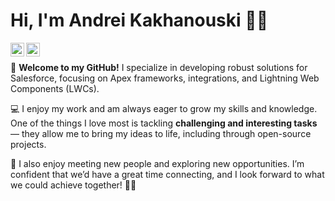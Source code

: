 # Hi, I'm Andrei Kakhanouski 👋🚀

[<img align="left" alt="akohan91 | Gmail" width="22px" src="https://cdn.simpleicons.org/gmail" />](mailto:akohan91@gmail.com)
[<img align="left" alt="akohan91 | LinkedIn" width="22px" src="https://cdn.simpleicons.org/googlemessages" />](https://www.linkedin.com/in/akohan)
</br>

🌟 **Welcome to my GitHub!** I specialize in developing robust solutions for Salesforce, focusing on Apex frameworks, integrations, and Lightning Web Components (LWCs).  

💻 I enjoy my work and am always eager to grow my skills and knowledge. One of the things I love most is tackling **challenging and interesting tasks** — they allow me to bring my ideas to life, including through open-source projects.

🤝 I also enjoy meeting new people and exploring new opportunities. I’m confident that we’d have a great time connecting, and I look forward to what we could achieve together! 🚀✨



<!--
**akohan91/akohan91** is a ✨ _special_ ✨ repository because its `README.md` (this file) appears on your GitHub profile.
Here are some ideas to get you started:
- 🔭 I’m currently working on ...
- 🌱 I’m currently learning ...
- 👯 I’m looking to collaborate on ...
- 🤔 I’m looking for help with ...
- 💬 Ask me about ...
- 📫 How to reach me: ...
- 😄 Pronouns: ...
- ⚡ Fun fact: ...
-->
